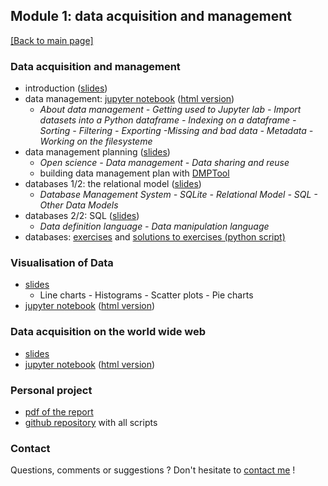 ## Module 1: data acquisition and management

[[Back to main page]](../index.md)

### Data acquisition and management
- introduction ([slides](pdf_lectures/Data_Acquisition_and_Management_1.pdf))
- data management: [jupyter notebook](nb_lectures/M1-D1-DM.ipynb) ([html version](nb_lectures/M1-D1-DM.html))
    - *About data management - Getting used to Jupyter lab - Import datasets into a Python dataframe - Indexing on a dataframe - Sorting - Filtering - Exporting -Missing and bad data - Metadata - Working on the filesysteme*
- data management planning ([slides](pdf_lectures/DataManagementPlanning.pdf))
    - *Open science - Data management - Data sharing and reuse*
    - building data management plan with [DMPTool](https://dmptool.org/)
- databases 1/2: the relational model ([slides](pdf_lectures/Databases_1-relmod.pdf))
    - *Database Management System - SQLite - Relational Model - SQL - Other Data Models*
- databases 2/2: SQL ([slides](pdf_lectures/Databases_2-sql.pdf))
    - *Data definition language - Data manipulation language*
- databases: [exercises](pdf_lectures/Databases_exercises.pdf) and [solutions to exercises (python script)](pdf_lectures/Databases_access-sql.py)

### Visualisation of Data
- [slides](pdf_lectures/Data_Acquisition_and_Management_2.pdf)
    - Line charts - Histograms - Scatter plots - Pie charts
- [jupyter notebook](nb_lectures/M1-D2-DV.ipynb) ([html version](nb_lectures/M1-D2-DV.html))

### Data acquisition on the world wide web
- [slides](pdf_lectures/Data_Acquisition_and_Management_3.pdf)
- [jupyter notebook](nb_lectures/M1-D3-WWW.ipynb) ([html version](nb_lectures/M1-D3-WWW.html))

### Personal project
- [pdf of the report](my_project/CAS-ADS-M1-Project_mzufferey.pdf)
- [github repository](https://github.com/marzuf/CAS_ADS/tree/master/CAS_2020_M1) with all scripts 

### Contact
Questions, comments or suggestions ? Don't hesitate to [contact me](mailto:zufferey.marie@bluewin.ch) !

<!--### Off-topic advertising
Last but most importantly, support the [GRAAL](http://graal-defenseanimale.org) !
-->


